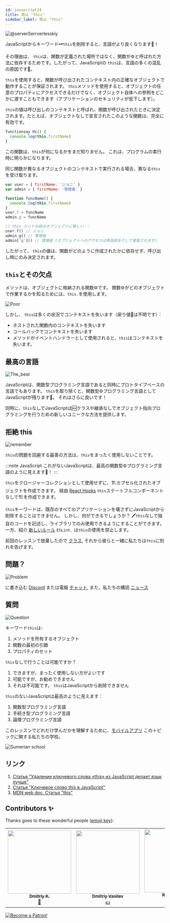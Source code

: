 ```yaml
---
id: javascript24
title: 禁止 "this"
sidebar_label: 禁止 "this"
---
```


![@serverSerrverlesskiy](/img/javascript/headers/24.jpg)

JavaScriptからキーワード🗝️`this`を削除すると、言語がより良くなります👅！

その理由は、 `this`は、関数が定義された場所ではなく、関数が⚙️と呼ばれた方法に依存するためです。したがって、JavaScriptの `this`は、言語の多くの混乱の原因です👅。

`this`を使用すると、関数が呼び出されたコンテキスト内の正確なオブジェクトで動作することが保証されます。
`this`メソッドを使用すると、オブジェクトの任意のプロパティにアクセスできるだけでなく、オブジェクト自体への参照をどこかに渡すこともできます（アプリケーションのセキュリティが低下します）。

`this`の値は呼び出しのコンテキストと呼ばれ、関数が呼び出されたときに決定されます。たとえば、オブジェクトなしで宣言されたこのような関数は、完全に有効です。

```javascript
functionsay Hi() {
  console.log(this.firstName)
}
```

この関数は、`this`が何になるかをまだ知りません。 これは、プログラムの実行時に明らかになります。

同じ関数が異なるオブジェクトのコンテキストで実行される場合、異なる`this`を受け取ります。

```javascript
var user = { firstName: 'ジョニ' }
var admin = { firstName: '管理者' }

function funcName() {
  console.log(this.firstName)
}
user.f = funcName
admin.g = funcName

// this ドットの前のオブジェクトに等しい：:
user.f() // ジョニ
admin.g() // 管理者
admin['g']() // 管理者 (オブジェクトへのアクセスは角括弧を介して実装されます)
```

したがって、 `this`の値は、関数がどのように作成されたかに依存せず、呼び出し時にのみ決定されます。

## `this`とその欠点

メソッドは、オブジェクトに格納される関数⚙️です。 関数⚙️がどのオブジェクトで作業するかを知るためには、`this.`を使用します。

![Poor](https://media.giphy.com/media/fQJbwrRJdHyMOP7RPH/giphy.gif)

しかし、 `this`は多くの状況でコンテキストを失います（戻り値🔄は不明です）：

- ネストされた関数内のコンテキストを失います
- コールバックでコンテキストを失います
- メソッドがイベントハンドラーとして使用されると、`this`はコンテキストを失います。

<!-- Давайте возьмем случай компонента `React`, который создает🏗️ поисковый запрос. В обоих методах, используемых в качестве обработчиков событий, при исползовании `this` теряется контекст:

```SnackPlayer
import React, { Component } from 'react'

class SearchForm extends Component {
  state = {
    text: ''
  }

  handleChange(event) {
    const newQuery = Object.freeze({ text: event.target.value })
    this.setState(newQuery)
  }

  search() {
    const newQuery = Object.freeze({ text: this.state.text })
    if (this.props.onSearch) this.props.onSearch(newQuery)
  }

  render() {
    return (
      <form>
        <input onChange={this.handleChange} value={this.state.text} />
        <button onClick={this.search} type="button">
          Search
        </button>
      </form>
    )
  }
}

export default SearchForm
```

Существует множество решений этих `проблем:`

- метод `bind()`
- шаблон `that/self`
- `стрелочные функции.` -->

<!-- ### this не имеет инкапсуляции

![No](https://media.giphy.com/media/d2ZcfODrNWlA5Gg0/giphy.gif)

`this` создает🏗️ проблемы безопасности. Все объявленные🗣️ элементы `this` являются публичными.

```javascript
class Timer {
  constructor(callback, interval) {
    this.timerId = 'secret'
  }
}

const timer = new Timer()
timer.timerId // secret не такой уже секретный
```

### Нет this, нет пользовательских прототипов

![no](https://media.giphy.com/media/fsPcMdeXPxSP6zKxCA/giphy.gif)

Что, если вместо того, чтобы пытаться исправить утраченный контекст `this` и проблемы с безопасностью, мы избавимся от всего этого разом?

Удаление `this` имеет множество последствий. Отсутствие this в основном означает отсутствие `class`, отсутствие конструктора функции, отсутствие `new`, отсутствие `Object.create().`

Удаление `this` означает отсутствие пользовательских прототипов в целом. -->

## 最高の言語

![The_best](https://media.giphy.com/media/ZBn3ZRvCbWz2PS3Rbg/giphy.gif)

JavaScriptは、関数型プログラミング言語であると同時にプロトタイプベースの言語でもあります。 `this`を取り除くと、関数型⚙️プログラミング言語としてJavaScriptが残ります👅。 それはさらに良いです！

同時に、`this`なしでJavaScriptは🆕クラスや継承なしでオブジェクト指向プログラミングを行うための新しいユニークな方法を提供します。

<!-- ### Объектно-ориентированное программирование без this

Вопрос в том, как строить объекты без `this`. У нас будут два 2️⃣ вида объектов:

![question](https://media.giphy.com/media/cMVgEhDeKzPwI/giphy.gif)

- чистые объекты данных
- объекты поведения. -->

<!-- ### Чистые объекты данных

![Brains](https://media.giphy.com/media/xThuWl1CsJUCg2qEDu/giphy.gif)

Чистые объекты данных содержат только данные и не имеют поведения. Любое вычисленное поле будет заполнено при создании🏗️. Чистые объекты данных должны быть неизменными. Нам нужен `Object.freeze()` при их создании🏗️. -->

<!-- ### Объекты поведения

Объекты поведения будут представлять собой коллекциями закрытий, имеющих одно и то же частное состояние. Давайте создадим🏗️ объект `Timer` без использования `this`.

![Twins](https://media.giphy.com/media/YpwwoFKZJrE4g/giphy.gif) -->

<!--```jsx live -->

<!-- ```javascript
function learnJavaScript() {
  let Timer = (callback, interval) => {
    let timerId

    let executeAndStartTimer = () => {
      callback().then(function makeNewCall() {
        timerId = setTimeout(executeAndStartTimer, interval)
      })
    }

    let stop = () => {
      if (timerId) {
        clearTimeout(timerId)
        timerId = 0
      }
    }

    let start = () => {
      if (!timerId) {
        executeAndStartTimer()
      }
    }

    return Object.freeze({
      start,
      stop
    })
  }

  let getTodos = () => {
    console.log('call')
    return fetch('https://jsonplaceholder.typicode.com/todos')
  }

  const timer = Timer(getTodos, 2000)

  return timer.start()
}
```

У объекта timer есть два 2️⃣ открытых метода: `start` и `stop.` Все остальное закрыто. Нет проблем с потерей `this` контекста, так как нет `this`. -->

<!-- ### Память

![Memory](https://media.giphy.com/media/3o6ZtafpgSpvIaKhMI/giphy.gif)

Система прототипов лучше в плане использования памяти. Все методы создаются🏗️ только один раз в объекте-прототипе и используются всеми экземплярами.

Затраты памяти на создание🏗️ объектов поведения с использованием закрытий при создании🏗️ тысяч одинаковых объектов значительны. Но чаще всего в приложении создается🏗️ несколько объектов поведения. Если мы возьмем, например, объект поведения хранилища, в приложении будет только один его экземпляр, поэтому при использовании закрытий для его создания🏗️ не требуется никаких дополнительных затрат памяти.

В приложении могут быть сотни или тысячи чистых объектов данных. Чистые объекты данных не используют закрытия, поэтому нет затрат памяти.

### Компоненты без this

`this` может потребоваться для многих компонентов, например, в `React` или `Vue`. В `React` мы можем создавать🏗️ функциональные компоненты без сохранения 📦 состояния `thi`s`, как чистые функции.

```javascript
function ListItem({ todo }){
  return (
    <li>
        <div>{ todo.title }</div>
        <div>{ todo.userName }</div>
    </li>
  );
```

Можно создавать🏗️ компоненты с сохранением состояния без использования `this` с помощью `React Hooks`. Рассмотрим следующий пример:

```javascript
import React, { useState } from 'react'

function SearchForm({ onSearch }) {
  const [query, setQuery] = useState({ text: '' })

  function handleChange(event) {
    const newQuery = Object.freeze({ text: event.target.value })
    setQuery(newQuery)
  }

  function search() {
    const newQuery = Object.freeze({ text: query.text })
    if (onSearch) onSearch(newQuery)
  }

  return (
    <form>
      <input type="text" onChange={handleChange} />
      <button onClick={search} type="button">
        Search
      </button>
    </form>
  )
}
```

### Удаление arguments

![vanish](https://media.giphy.com/media/kelU5SPX69mnvlKts2/giphy.gif)

Если мы избавимся от `this`, мы также должны избавиться от `arguments[]`, поскольку у них одинаковое поведение динамического связывания.

Избавиться от этого `arguments[]` довольно легко. Мы просто используем 🆕 новый синтаксис📖 параметра `...rest`. На этот раз параметр `...rest` является объектом массива:

```jsx live
function learnJavaScript() {
  let addNumber = (total, value) => total + value

  let sum = (...args) => args.reduce(addNumber, 0)

  return sum(1, 2, 3, 4, 5, 6, 7) // 28
}
```

В данном примере метод `reduce` запускается в контексте массива и вызывает функцию⚙️ для каждого элемента. Но помимо этого, он аккумулирует результаты всех вызовов в одно значение. Его задача – подсчитать "сумму" всех элементов и вернуть ее. -->

## 拒絶 this

![remember](https://media.giphy.com/media/S52I9r5QfB4fIBS6WV/giphy.gif)

`this`の問題を回避する最善の方法は、`this`をまったく使用しないことです。

:::note JavaScript
これがないJavaScriptは、最高の関数型⚙️プログラミング言語のように見えます👅！
:::

`this`をクロージャーコレクションとして使用せずに、🏗️カプセル化されたオブジェクトを作成できます。 経由 [React Hooks](https://ru.reactjs.org/docs/hooks-intro.html) `this`ステートフルコンポーネントなしで🏗️を作成できます。

`this`キーワードは、既存のすべてのアプリケーションを壊さずにJavaScriptから削除することはできません。 しかし、何ができるでしょうか？ 🖊️`this`なしで独自のコードを記述し、ライブラリでのみ使用できるようにすることができます。 一方、紹介 [新しいルール](https://ru.reactjs.org/docs/hooks-rules.html#eslint-plugin) `ESLint、`は`this`の使用を禁止します。

前回のレッスンで放棄したので [クラス](https://react-native-village.github.io/docs/javascript25#отказ-от-классов), それから彼らと一緒に私たちは`this`に別れを告げます。

## 問題？

![Problem](https://media.giphy.com/media/xTiTnGeUsWOEwsGoG4/giphy.gif)

に書き込む [Discord](https://discord.gg/6GDAfXn) または電報 [チャット](https://t.me/jscampapp), また、私たちの購読 [ニュース](https://t.me/javascriptapp)

## 質問

![Question](https://media.giphy.com/media/l0HlRnAWXxn0MhKLK/giphy.gif)

キーワード`this`は-

1. メソッドを所有するオブジェクト
2. 関数の最初の引数
3. プロパティのセット

`this`なしで行うことは可能ですか？

1. できますが、まったく使用しない方がよいです
2. 可能ですが、お勧めできません
3. それは不可能です。 `this`はJavaScriptから削除できません

<!-- Использование `this`:

1. Понижает безопасность кода
2. Повышает безопасность кода
3. Не влияет на безопасность -->

`this`のないJavaScriptは最高のように見えます：

1. 関数型プログラミング言語
2. 手続き型プログラミング言語
3. 論理プログラミング言語

このレッスンでどれだけ学んだかを理解するために、[モバイルアプリ](http://onelink.to/njhc95) このトピックに関する私たちの学校。

![Sumerian school](/img/app.jpg)

## リンク

1. [Статья "Удаление ключевого слова «this» из JavaScript делает язык лучше"](https://webformyself.com/udalenie-klyuchevogo-slova-this-iz-javascript/)
2. [Статья "Ключевое слово this в JavaScript"](https://habr.com/ru/post/464163/)
3. [MDN web doc. Статья "this"](https://developer.mozilla.org/ru/docs/Web/JavaScript/Reference/Operators/this)

## Contributors ✨

Thanks goes to these wonderful people ([emoji key](https://allcontributors.org/docs/en/emoji-key)):

<!-- ALL-CONTRIBUTORS-LIST:START - Do not remove or modify this section -->
<!-- prettier-ignore-start -->
<!-- markdownlint-disable -->
<table>
  <tr>
    <td align="center"><a href="https://github.com/KoDim-React"><img src="https://avatars1.githubusercontent.com/u/72087863?v=4?s=200" width="200px " alt=""/><br /><sub><b>Dmitriy K.</b></sub></a><br /><a href="#mentoring-KoDim-React" title="Mentoring">📖</a></td>
    <td align="center"><a href="https://fullstackserverless.github.io/"><img src="https://avatars0.githubusercontent.com/u/6774813?v=4?s=200" width="200px " alt=""/><br /><sub><b>Dmitriy Vasilev</b></sub></a><br /><a href="#financial-gHashTag" title="Financial">💵</a></td>
    <td align="center"><a href="https://github.com/Resoner2005"><img src="https://avatars1.githubusercontent.com/u/75675814?v=4?s=200" width="200px;" alt=""/><br /><sub><b>Resoner2005</b></sub></a><br /><a href="https://github.com/gHashTag/react-native-village/issues?q=author%3AResoner2005" title="Bug reports">🐛 🎨 🖋</a></td>
    <td align="center"><a href="https://github.com/Navernoss"><img src="https://avatars0.githubusercontent.com/u/75784137?v=4?s=200" width="200px;" alt=""/><br /><sub><b>Navernoss</b></sub></a><br /><a href="#content-Navernoss" title="Content">🖋 🐛 🎨 </a></td>
  </tr>
  
</table>

<!-- markdownlint-restore -->
<!-- prettier-ignore-end -->

<!-- ALL-CONTRIBUTORS-LIST:END -->

[![Become a Patron!](/img/logo/patreon.jpg)](https://www.patreon.com/bePatron?u=31769291)
